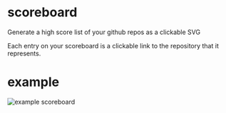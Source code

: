 # scoreboard

Generate a high score list of your github repos as a clickable SVG

Each entry on your scoreboard is a clickable link to the repository that it represents.

# example

![example scoreboard](https://raw.githubusercontent.com/donuts-are-good/github-scoreboard/master/repo_list.svgg)
